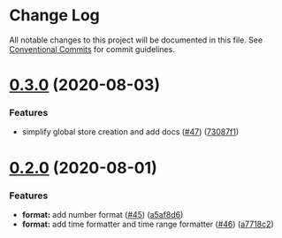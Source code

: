 # Change Log

All notable changes to this project will be documented in this file.
See [Conventional Commits](https://conventionalcommits.org) for commit guidelines.

# [0.3.0](https://github.com/apache-superset/encodable/compare/@encodable/format@0.2.0...@encodable/format@0.3.0) (2020-08-03)


### Features

* simplify global store creation and add docs ([#47](https://github.com/apache-superset/encodable/issues/47)) ([73087f1](https://github.com/apache-superset/encodable/commit/73087f14cc5f8f0f07cda6612a7a5e851a3817b6))





# [0.2.0](https://github.com/apache-superset/encodable/compare/@encodable/format@0.1.0...@encodable/format@0.2.0) (2020-08-01)


### Features

* **format:** add number format ([#45](https://github.com/apache-superset/encodable/issues/45)) ([a5af8d6](https://github.com/apache-superset/encodable/commit/a5af8d60e7d947ccb381a96fc09f89ec266704cd))
* **format:** add time formatter and time range formatter ([#46](https://github.com/apache-superset/encodable/issues/46)) ([a7718c2](https://github.com/apache-superset/encodable/commit/a7718c223eda28dbf65b4ae85768b1c9decfe3ed))
